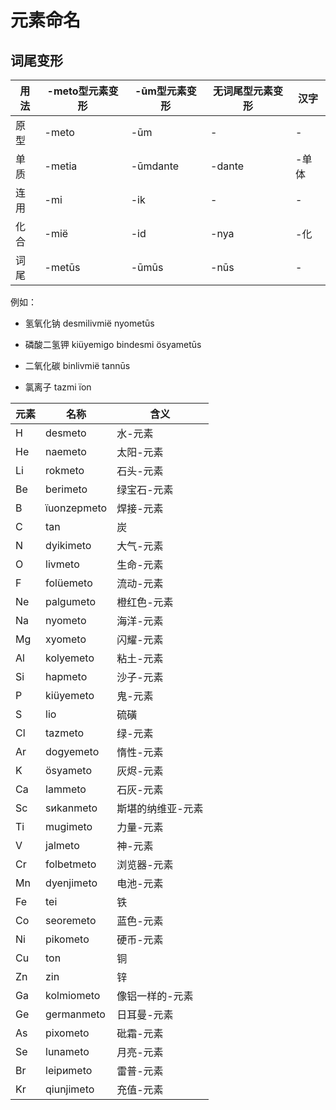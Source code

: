 # 元素命名

## 词尾变形

|用法|-meto型元素变形|-ūm型元素变形|无词尾型元素变形|汉字|
|-|-|-|-|-|
|原型|-meto|-ūm|-|-|
|单质|-metia|-ūmdante|-dante|-单体|
|连用|-mi|-ik|-|-|
|化合|-mië|-id|-nya|-化|
|词尾|-metūs|-ūmūs|-nūs|-|

例如：

- 氢氧化钠  desmilivmië nyometūs

- 磷酸二氢钾  kiüyemigo bindesmi ösyametūs

- 二氧化碳  binlivmië tannūs

- 氯离子  tazmi ïon

|元素|名称|含义|
|-|-|-|
|H|desmeto|水-元素|
|He|naemeto|太阳-元素|
|Li|rokmeto|石头-元素|
|Be|berimeto|绿宝石-元素|
|B|ïuonzepmeto|焊接-元素|
|C|tan|炭|
|N|dyikimeto|大气-元素|
|O|livmeto|生命-元素|
|F|folüemeto|流动-元素|
|Ne|palgumeto|橙红色-元素|
|Na|nyometo|海洋-元素|
|Mg|xyometo|闪耀-元素|
|Al|kolyemeto|粘土-元素|
|Si|hapmeto|沙子-元素|
|P|kiüyemeto|鬼-元素|
|S|lio|硫磺|
|Cl|tazmeto|绿-元素|
|Ar|dogyemeto|惰性-元素|
|K|ösyameto|灰烬-元素|
|Ca|lammeto|石灰-元素|
|Sc|sиkanmeto|斯堪的纳维亚-元素|
|Ti|mugimeto|力量-元素|
|V|jalmeto|神-元素|
|Cr|folbetmeto|浏览器-元素|
|Mn|dyenjimeto|电池-元素|
|Fe|tei|铁|
|Co|seoremeto|蓝色-元素|
|Ni|pikometo|硬币-元素|
|Cu|ton|铜|
|Zn|zin|锌|
|Ga|kolmiometo|像铝一样的-元素|
|Ge|germanmeto|日耳曼-元素|
|As|pixometo|砒霜-元素|
|Se|lunameto|月亮-元素|
|Br|leipиmeto|雷普-元素|
|Kr|qiunjimeto|充值-元素|